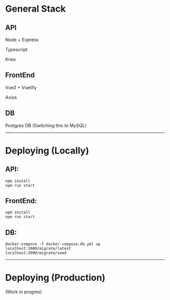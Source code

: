 # General Stack

## API
Node + Express

Typescript

Knex

## FrontEnd
Vue2 + Vuetify

Axios

## DB
Postgres DB (Switching this to MySQL)

---------------

# Deploying (Locally)

## API: 
```
npm install
npm run start
```

## FrontEnd:
```
npm install
npm run start
```

## DB:
```
docker-compose -f docker-compose.db.yml up
localhost:3000/migrate/latest
localhost:3000/migrate/seed
```

----------------

# Deploying (Production)
(Work in progres)
